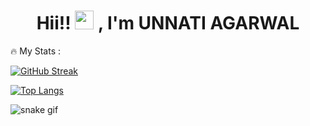 <div id="header" align="center">
  <img src="https://komarev.com/ghpvc/?username=unnati14ag&style=flat-square&color=blue" alt=""/>
</div>
<h1 align="center">
  Hii!!
  <img src="https://media.giphy.com/media/hvRJCLFzcasrR4ia7z/giphy.gif" width="30px"/>
  , I'm UNNATI AGARWAL
</h1

### 🔥 My Stats :
[![GitHub Streak](http://github-readme-streak-stats.herokuapp.com/?user=unnati14ag&theme=dark&background=000000)](https://git.io/streak-stats)

[![Top Langs](https://github-readme-stats.vercel.app/api/top-langs/?username=unnati14ag&layout=compact)](https://github.com/anuraghazra/github-readme-stats)

![snake gif](https://github.com/unnati14ag/unnati14ag/blob/output/github-contribution-grid-snake.gif)
